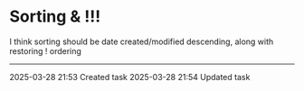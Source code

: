 Sorting & !!!
===

I think sorting should be date created/modified descending, along with restoring ! ordering

---

2025-03-28 21:53	Created task
2025-03-28 21:54	Updated task